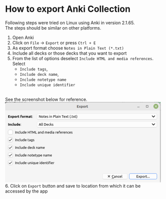 
# How to export Anki Collection

Following steps were tried on Linux using Anki in version 2.1.65.<br/>
The steps should be similar on other platforms.

1. Open Anki
2. Click on `File` -> `Export` or press `Ctrl + E`
3. As export format choose `Notes in Plain Text (*.txt)`
4. Include all decks or those decks that you want to export
5. From the list of options deselect `Include HTML and media references`. <br/>
   Select <br/>
   * `Include tags`,
   * `Include deck name`,
   * `Include notetype name`
   * `Include unique identifier`
   <br/>
  See the screenshot below for reference.<br/>
  ![Anki export screenshot](./anki-export.png)
6. Click on `Export` button and save to location from which it can be accessed by the app